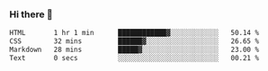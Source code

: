 ### Hi there 👋

<!--START_SECTION:waka-->

```txt
HTML       1 hr 1 min      ████████████▓░░░░░░░░░░░░   50.14 %
CSS        32 mins         ██████▓░░░░░░░░░░░░░░░░░░   26.65 %
Markdown   28 mins         █████▓░░░░░░░░░░░░░░░░░░░   23.00 %
Text       0 secs          ░░░░░░░░░░░░░░░░░░░░░░░░░   00.21 %
```

<!--END_SECTION:waka-->
